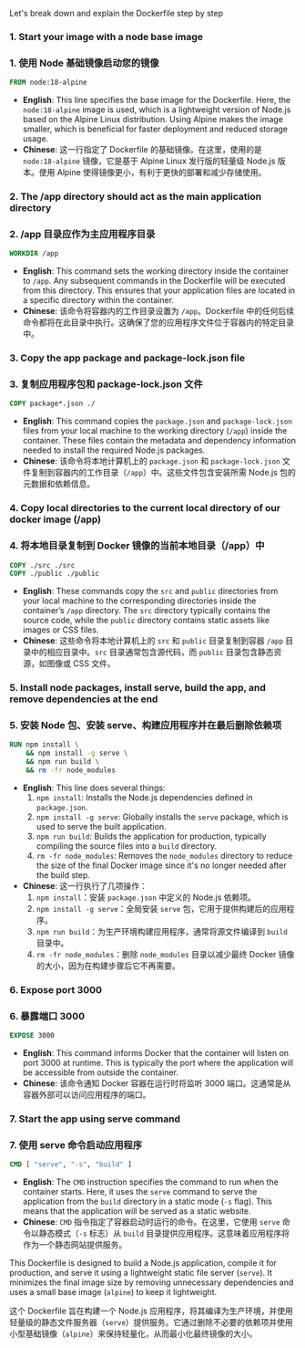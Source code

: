 Let's break down and explain the Dockerfile step by step

### 1. **Start your image with a node base image**
### 1. **使用 Node 基础镜像启动您的镜像**

```Dockerfile
FROM node:18-alpine
```

- **English**: This line specifies the base image for the Dockerfile. Here, the `node:18-alpine` image is used, which is a lightweight version of Node.js based on the Alpine Linux distribution. Using Alpine makes the image smaller, which is beneficial for faster deployment and reduced storage usage.
- **Chinese**: 这一行指定了 Dockerfile 的基础镜像。在这里，使用的是 `node:18-alpine` 镜像，它是基于 Alpine Linux 发行版的轻量级 Node.js 版本。使用 Alpine 使得镜像更小，有利于更快的部署和减少存储使用。

### 2. **The /app directory should act as the main application directory**
### 2. **/app 目录应作为主应用程序目录**

```Dockerfile
WORKDIR /app
```

- **English**: This command sets the working directory inside the container to `/app`. Any subsequent commands in the Dockerfile will be executed from this directory. This ensures that your application files are located in a specific directory within the container.
- **Chinese**: 该命令将容器内的工作目录设置为 `/app`。Dockerfile 中的任何后续命令都将在此目录中执行。这确保了您的应用程序文件位于容器内的特定目录中。

### 3. **Copy the app package and package-lock.json file**
### 3. **复制应用程序包和 package-lock.json 文件**

```Dockerfile
COPY package*.json ./
```

- **English**: This command copies the `package.json` and `package-lock.json` files from your local machine to the working directory (`/app`) inside the container. These files contain the metadata and dependency information needed to install the required Node.js packages.
- **Chinese**: 该命令将本地计算机上的 `package.json` 和 `package-lock.json` 文件复制到容器内的工作目录（`/app`）中。这些文件包含安装所需 Node.js 包的元数据和依赖信息。

### 4. **Copy local directories to the current local directory of our docker image (/app)**
### 4. **将本地目录复制到 Docker 镜像的当前本地目录（/app）中**

```Dockerfile
COPY ./src ./src
COPY ./public ./public
```

- **English**: These commands copy the `src` and `public` directories from your local machine to the corresponding directories inside the container’s `/app` directory. The `src` directory typically contains the source code, while the `public` directory contains static assets like images or CSS files.
- **Chinese**: 这些命令将本地计算机上的 `src` 和 `public` 目录复制到容器 `/app` 目录中的相应目录中。`src` 目录通常包含源代码，而 `public` 目录包含静态资源，如图像或 CSS 文件。

### 5. **Install node packages, install serve, build the app, and remove dependencies at the end**
### 5. **安装 Node 包、安装 serve、构建应用程序并在最后删除依赖项**

```Dockerfile
RUN npm install \
    && npm install -g serve \
    && npm run build \
    && rm -fr node_modules
```

- **English**: This line does several things:
  1. `npm install`: Installs the Node.js dependencies defined in `package.json`.
  2. `npm install -g serve`: Globally installs the `serve` package, which is used to serve the built application.
  3. `npm run build`: Builds the application for production, typically compiling the source files into a `build` directory.
  4. `rm -fr node_modules`: Removes the `node_modules` directory to reduce the size of the final Docker image since it's no longer needed after the build step.
- **Chinese**: 这一行执行了几项操作：
  1. `npm install`：安装 `package.json` 中定义的 Node.js 依赖项。
  2. `npm install -g serve`：全局安装 `serve` 包，它用于提供构建后的应用程序。
  3. `npm run build`：为生产环境构建应用程序，通常将源文件编译到 `build` 目录中。
  4. `rm -fr node_modules`：删除 `node_modules` 目录以减少最终 Docker 镜像的大小，因为在构建步骤后它不再需要。

### 6. **Expose port 3000**
### 6. **暴露端口 3000**

```Dockerfile
EXPOSE 3000
```

- **English**: This command informs Docker that the container will listen on port 3000 at runtime. This is typically the port where the application will be accessible from outside the container.
- **Chinese**: 该命令通知 Docker 容器在运行时将监听 3000 端口。这通常是从容器外部可以访问应用程序的端口。

### 7. **Start the app using serve command**
### 7. **使用 serve 命令启动应用程序**

```Dockerfile
CMD [ "serve", "-s", "build" ]
```

- **English**: The `CMD` instruction specifies the command to run when the container starts. Here, it uses the `serve` command to serve the application from the `build` directory in a static mode (`-s` flag). This means that the application will be served as a static website.
- **Chinese**: `CMD` 指令指定了容器启动时运行的命令。在这里，它使用 `serve` 命令以静态模式（`-s` 标志）从 `build` 目录提供应用程序。这意味着应用程序将作为一个静态网站提供服务。

This Dockerfile is designed to build a Node.js application, compile it for production, and serve it using a lightweight static file server (`serve`). It minimizes the final image size by removing unnecessary dependencies and uses a small base image (`alpine`) to keep it lightweight.

这个 Dockerfile 旨在构建一个 Node.js 应用程序，将其编译为生产环境，并使用轻量级的静态文件服务器（`serve`）提供服务。它通过删除不必要的依赖项并使用小型基础镜像（`alpine`）来保持轻量化，从而最小化最终镜像的大小。
